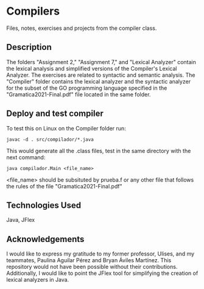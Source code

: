 # Compilers

Files, notes, exercises and projects from the compiler class.

## Description

The folders "Assignment 2," "Assignment 7," and "Lexical Analyzer" contain the lexical analysis and simplified versions of the Compiler's Lexical Analyzer. The exercises are related to syntactic and semantic analysis. The "Compiler" folder contains the lexical analyzer and the syntactic analyzer for the subset of the GO programming language specified in the "Gramatica2021-Final.pdf" file located in the same folder.

## Deploy and test compiler

To test this on Linux on the Compiler folder run:

```
javac -d . src/compilador/*.java
```

This would generate all the .class files, test in the same directory with the next command:

```
java compilador.Main <file_name>
```

\<file_name\> should be subsituted by prueba.f or any other file that follows the rules of the file "Gramatica2021-Final.pdf"

## Technologies Used

Java, JFlex

## Acknowledgements

I would like to express my gratitude to my former professor, Ulises, and my teammates, Paulina Aguilar Pérez and Bryan Áviles Martínez. This repository would not have been possible without their contributions. Additionally, I would like to point the JFlex tool for simplifying the creation of lexical analyzers in Java.